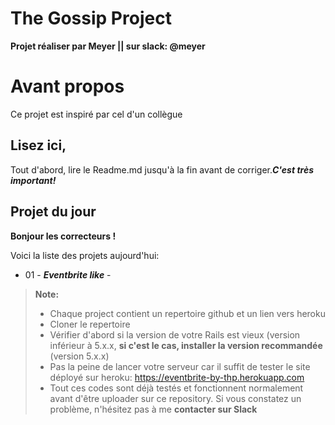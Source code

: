 # The Gossip Project




 **Projet réaliser par Meyer || sur slack: @meyer**


# Avant propos
Ce projet est inspiré par cel d'un collègue

  

## Lisez ici,
Tout d'abord, lire le Readme.md jusqu'à la fin avant de corriger.***C'est très important!***

## Projet du jour 
**Bonjour les correcteurs !**

Voici la liste des projets aujourd'hui:

- 01 - ***Eventbrite like*** - 



> **Note:**
>- Chaque project contient un repertoire github et un lien vers heroku
>- Cloner le repertoire
>- Vérifier d'abord si la version de votre Rails est vieux (version inférieur à 5.x.x, **si c'est le cas, installer la version recommandée** (version 5.x.x) 
>- Pas la peine de lancer votre serveur car il suffit de tester le site déployé sur heroku:   https://eventbrite-by-thp.herokuapp.com 
>- Tout ces codes sont déjà testés et fonctionnent normalement avant d'être uploader sur ce repository. Si vous constatez un problème, n'hésitez pas à me **contacter sur Slack** 

